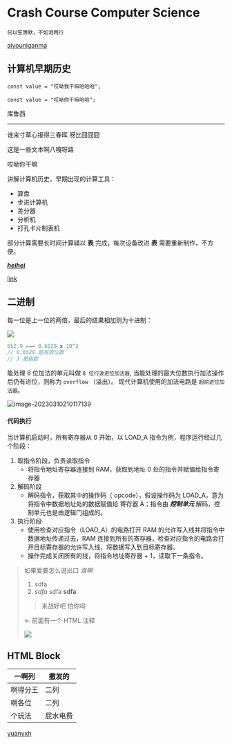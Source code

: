 # Crash Course Computer Science

`何以笙箫默，不如泪两行`

<u>aiyouniganma</u>

## 计算机早期历史

```
const value = "哎呦我干嘛哈哈哈";
```

    const value = "哎呦你干嘛哈哈";

库鲁西

---

谁来寸草心报得三春晖
呀比囧囧囧

这是一些文本啊八嘎呀路

哎呦你干嘛

讲解计算机历史，早期出现的计算工具：

- 算盘
- 步进计算机
- 差分器
- 分析机
- 打孔卡片制表机

部分计算需要长时间计算辅以 **表** 完成，每次设备改进 **表** 需要重新制作，不方便。

[**_heihei_**](https://yuanyxh.com)

[link](/uri)

## 二进制

每一位是上一位的两倍，最后的结果相加则为十进制：

![](http://qkc148.bvimg.com/18470/02d6c3078ea53535.png)

```js
652.9 === 0.6529 x 10^3
// 0.6529 是有效位数
// 3 是指数
```

能处理 8 位加法的单元叫做 `8 位行波进位加法器`, 当能处理的最大位数执行加法操作后仍有进位，则称为 `overflow` （溢出）。
现代计算机使用的加法电路是 `超前进位加法器`。

![image-20230310210117139](http://qkc148.bvimg.com/18470/166e940bdcb77348.png)

#### 代码执行

当计算机启动时，所有寄存器从 0 开始，以 LOAD_A 指令为例，程序运行经过几个阶段：

1. 取指令阶段，负责读取指令
   - 将指令地址寄存器连接到 RAM，获取到地址 0 处的指令并赋值给指令寄存器
2. 解码阶段
   - 解码指令，获取其中的操作码（ opcode），假设操作码为 LOAD_A，意为将指令中数据地址处的数据赋值给 寄存器 A；指令由 **_控制单元_** 解码，控制单元也是由逻辑门组成的。
3. 执行阶段
   - 使用检查对应指令（LOAD_A）的电路打开 RAM 的允许写入线并将指令中数据地址传递过去，RAM 连接到所有的寄存器，检查对应指令的电路会打开目标寄存器的允许写入线，将数据写入到目标寄存器。
   - 操作完成关闭所有的线，将指令地址寄存器 + 1，读取下一条指令。

> 如果爱要怎么说出口 _谁啊_
>
> 1. sdfa
> 2. _sdfa_ sdfa **sdfa**
>
> > 来战好吧
> > 怕你吗
>
> <!-- sdfasdf --> <- 前面有一个 HTML 注释
>
> ![](http://qkc148.bvimg.com/18470/02d6c3078ea53535.png)

## HTML Block

<table>
    <thead>
       <tr>
         <th>一啊列</th>
          <th>撒发的</th>
      </tr>
   </thead>
   <tbody>
      <tr>
          <td>啊得分王</td>
         <td>二列</td>
       </tr>
      <tr>
         <td>啊各位</td>
         <td>二列</td>
       </tr>
      <tr>
         <td>个玩法</td>
          <td>屁水电费</td>
       </tr>
    </tbody>
</table>

[yuanyxh]

[yuanyxh]: https://yuanyxh.com
